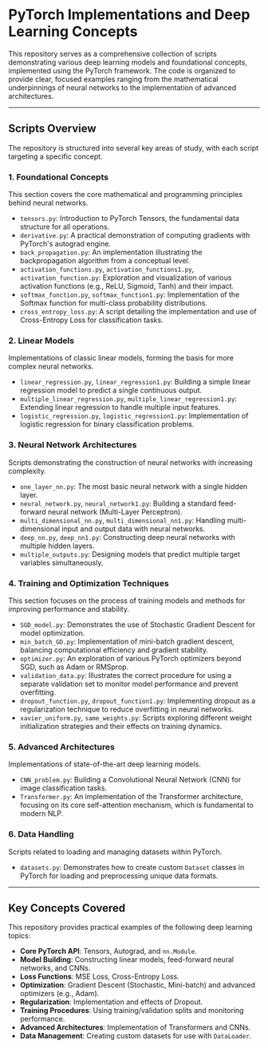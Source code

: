 # PyTorch Implementations and Deep Learning Concepts

This repository serves as a comprehensive collection of scripts demonstrating various deep learning models and foundational concepts, implemented using the PyTorch framework. The code is organized to provide clear, focused examples ranging from the mathematical underpinnings of neural networks to the implementation of advanced architectures.

---

## Scripts Overview

The repository is structured into several key areas of study, with each script targeting a specific concept.

### 1. Foundational Concepts

This section covers the core mathematical and programming principles behind neural networks.

* `tensors.py`: Introduction to PyTorch Tensors, the fundamental data structure for all operations.
* `derivative.py`: A practical demonstration of computing gradients with PyTorch's autograd engine.
* `back_propagation.py`: An implementation illustrating the backpropagation algorithm from a conceptual level.
* `activation_functions.py`, `activation_functions1.py`, `activation_function.py`: Exploration and visualization of various activation functions (e.g., ReLU, Sigmoid, Tanh) and their impact.
* `softmax_function.py`, `softmax_function1.py`: Implementation of the Softmax function for multi-class probability distributions.
* `cross_entropy_loss.py`: A script detailing the implementation and use of Cross-Entropy Loss for classification tasks.

### 2. Linear Models

Implementations of classic linear models, forming the basis for more complex neural networks.

* `linear_regression.py`, `linear_regression1.py`: Building a simple linear regression model to predict a single continuous output.
* `multiple_linear_regression.py`, `multiple_linear_regression1.py`: Extending linear regression to handle multiple input features.
* `logistic_regression.py`, `logistic_regression1.py`: Implementation of logistic regression for binary classification problems.

### 3. Neural Network Architectures

Scripts demonstrating the construction of neural networks with increasing complexity.

* `one_layer_nn.py`: The most basic neural network with a single hidden layer.
* `neural_network.py`, `neural_network1.py`: Building a standard feed-forward neural network (Multi-Layer Perceptron).
* `multi_dimensional_nn.py`, `multi_dimensional_nn1.py`: Handling multi-dimensional input and output data with neural networks.
* `deep_nn.py`, `deep_nn1.py`: Constructing deep neural networks with multiple hidden layers.
* `multiple_outputs.py`: Designing models that predict multiple target variables simultaneously.

### 4. Training and Optimization Techniques

This section focuses on the process of training models and methods for improving performance and stability.

* `SGD_model.py`: Demonstrates the use of Stochastic Gradient Descent for model optimization.
* `min_batch_GD.py`: Implementation of mini-batch gradient descent, balancing computational efficiency and gradient stability.
* `optimizer.py`: An exploration of various PyTorch optimizers beyond SGD, such as Adam or RMSprop.
* `validation_data.py`: Illustrates the correct procedure for using a separate validation set to monitor model performance and prevent overfitting.
* `dropout_function.py`, `dropout_function1.py`: Implementing dropout as a regularization technique to reduce overfitting in neural networks.
* `xavier_uniform.py`, `same_weights.py`: Scripts exploring different weight initialization strategies and their effects on training dynamics.

### 5. Advanced Architectures

Implementations of state-of-the-art deep learning models.

* `CNN_problem.py`: Building a Convolutional Neural Network (CNN) for image classification tasks.
* `Transformer.py`: An implementation of the Transformer architecture, focusing on its core self-attention mechanism, which is fundamental to modern NLP.

### 6. Data Handling

Scripts related to loading and managing datasets within PyTorch.

* `datasets.py`: Demonstrates how to create custom `Dataset` classes in PyTorch for loading and preprocessing unique data formats.

---

## Key Concepts Covered

This repository provides practical examples of the following deep learning topics:

* **Core PyTorch API**: Tensors, Autograd, and `nn.Module`.
* **Model Building**: Constructing linear models, feed-forward neural networks, and CNNs.
* **Loss Functions**: MSE Loss, Cross-Entropy Loss.
* **Optimization**: Gradient Descent (Stochastic, Mini-batch) and advanced optimizers (e.g., Adam).
* **Regularization**: Implementation and effects of Dropout.
* **Training Procedures**: Using training/validation splits and monitoring performance.
* **Advanced Architectures**: Implementation of Transformers and CNNs.
* **Data Management**: Creating custom datasets for use with `DataLoader`.